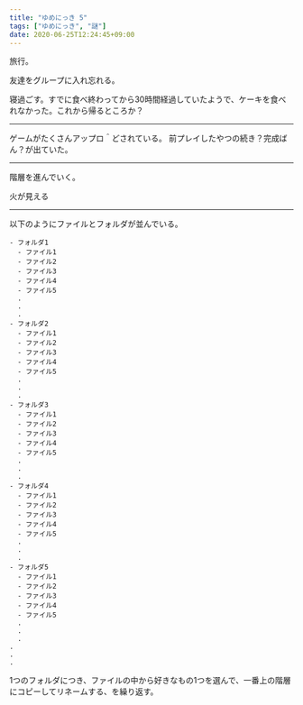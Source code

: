 ```yaml
---
title: "ゆめにっき 5"
tags: ["ゆめにっき", "謎"]
date: 2020-06-25T12:24:45+09:00
---
```


旅行。

友達をグループに入れ忘れる。

寝過ごす。すでに食べ終わってから30時間経過していたようで、ケーキを食べれなかった。これから帰るところか？

***

ゲームがたくさんアップロ＾どされている。
前プレイしたやつの続き？完成ばん？が出ていた。

***

階層を進んでいく。

火が見える

***

以下のようにファイルとフォルダが並んでいる。

```
- フォルダ1
  - ファイル1
  - ファイル2
  - ファイル3
  - ファイル4
  - ファイル5
  .
  .
  .
- フォルダ2
  - ファイル1
  - ファイル2
  - ファイル3
  - ファイル4
  - ファイル5
  .
  .
  .
- フォルダ3
  - ファイル1
  - ファイル2
  - ファイル3
  - ファイル4
  - ファイル5
  .
  .
  .
- フォルダ4
  - ファイル1
  - ファイル2
  - ファイル3
  - ファイル4
  - ファイル5
  .
  .
  .
- フォルダ5
  - ファイル1
  - ファイル2
  - ファイル3
  - ファイル4
  - ファイル5
  .
  .
  .
.
.
.
```

1つのフォルダにつき、ファイルの中から好きなもの1つを選んで、一番上の階層にコピーしてリネームする、を繰り返す。